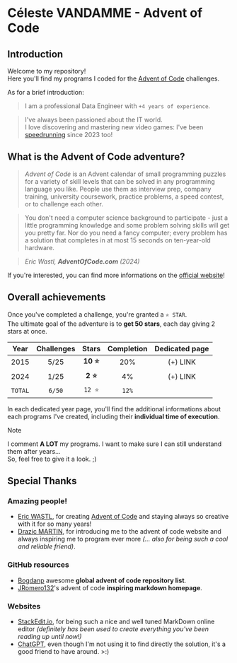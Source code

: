 

# Céleste VANDAMME - Advent of Code


## Introduction
Welcome to my repository!\
Here you'll find my programs I coded for the [Advent of Code](https://adventofcode.com/) challenges.

As for a brief introduction:

> I am a professional Data Engineer with `+4 years of experience`.

> I've always been passioned about the IT world. \
> I love discovering and mastering new video games: I've been [speedrunning](https://www.speedrun.com/fr-FR/users/Slaker) since 2023 too!


## What is the Advent of Code adventure?
> _Advent of Code_  is an Advent calendar of small programming puzzles for a variety of skill levels that can be solved in any programming language you like. People use them as interview prep, company training, university coursework, practice problems, a speed contest, or to challenge each other.

> You don't need a computer science background to participate - just a little programming knowledge and some problem solving skills will get you pretty far. Nor do you need a fancy computer; every problem has a solution that completes in at most 15 seconds on ten-year-old hardware.

> *Eric Wastl, **AdventOfCode.com** (2024)*

If you're interested, you can find more informations on the [official website](https://adventofcode.com/about)!


## Overall achievements
Once you've completed a challenge, you're granted a `⭐ STAR`. \
The ultimate goal of the adventure is to **get 50 stars**, each day giving 2 stars at once.

|  Year | Challenges | Stars | Completion | Dedicated page |
|:-----:|:----------:|:-----:|:----------:|:----------------------------:|
| 2015  | 5/25 | **10 ⭐** | 20% | (+) LINK |
| 2024  | 1/25 | **2 ⭐** | 4% | (+) LINK |
| `TOTAL` | `6/50` | `12 ⭐` | `12%` |  |

In each dedicated year page, you'll find the additional informations about each programs I've created, including their **individual time of execution**.

> [!NOTE]
> I comment **A LOT** my programs. I want to make sure I can still understand them after years...\
>  So, feel free to give it a look. ;)


## Special Thanks


### Amazing people!
- [Eric WASTL](https://was.tl/), for creating [Advent of Code](https://adventofcode.com/) and staying always so creative with it for so many years!
- [Drazic MARTIN](https://github.com/drazicmartin), for introducing me to the advent of code website and always inspiring me to program ever more *(... also for being such a cool and reliable friend)*.


### GitHub resources 
- [Bogdanp](https://github.com/Bogdanp/awesome-advent-of-code) awesome **global advent of code repository list**.
- [JRomero132](https://github.com/jromero132/advent-of-code)'s advent of code **inspiring markdown homepage**.


### Websites
- [StackEdit.io](https://stackedit.io/), for being such a nice and well tuned MarkDown online editor *(definitely has been used to create everything you've been reading up until now!)*
- [ChatGPT](https://chatgpt.com/), even though I'm not using it to find directly the solution, it's a good friend to have around. >:)
